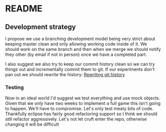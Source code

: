 # README
## Development strategy
I propose we use a branching development model being very strict about keeping
master clean and only allowing working code inside of it. We should work on the
same branch and then when we merge we should notify they other (by email if not
in person) once we have a completed part.

I also suggest we also try to keep our commit history clean so we can try things
out and incrementally commit them to git. If our experiments don't pan out we
should rewrite the history:
[Rewriting git history](http://git-scm.com/book/ch6-4.html)

### Testing
Now in an ideal world I'd suggest we test everything and use mock objects. Given
that we only have two weeks to implement a full game this isn't going to happen.
We'll have to compromise. Let's only test meaty bits of code. Thankfully eclipse
has fairly good refactoring support so I think we should still refactor
aggressively. Let's not let cruft enter the repo, otherwise changing it will be
difficult
